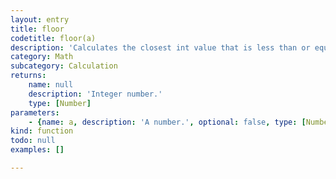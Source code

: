```yaml
---
layout: entry
title: floor
codetitle: floor(a)
description: 'Calculates the closest int value that is less than or equal to the value of the parameter.'
category: Math
subcategory: Calculation
returns:
    name: null
    description: 'Integer number.'
    type: [Number]
parameters:
    - {name: a, description: 'A number.', optional: false, type: [Number]}
kind: function
todo: null
examples: []

---
```

